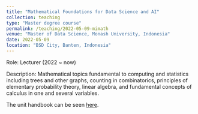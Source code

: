 ```yaml
---
title: "Mathematical Foundations for Data Science and AI"
collection: teaching
type: "Master degree course"
permalink: /teaching/2022-05-09-mimath
venue: "Master of Data Science, Monash University, Indonesia"
date: 2022-05-09
location: "BSD City, Banten, Indonesia"
---
```


Role: Lecturer (2022 ~ now)

Description: Mathematical topics fundamental to computing and statistics including trees and other graphs, counting in combinatorics, principles of elementary probability theory, linear algebra, and fundamental concepts of calculus in one and several variables.

The unit handbook can be seen [here](https://handbook.monash.edu/2021/units/ITI9004).
